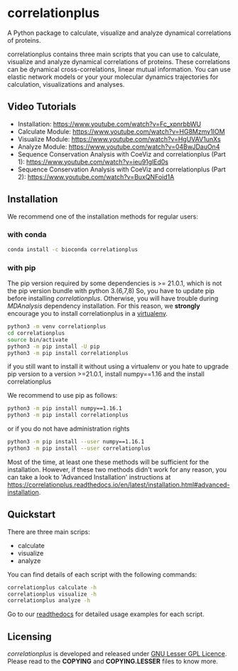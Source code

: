 # correlationplus

A Python package to calculate, visualize and analyze dynamical correlations of proteins.

correlationplus contains three main scripts that you can use to calculate, visualize
and analyze dynamical correlations of proteins. 
These correlations can be dynamical cross-correlations, linear mutual
information. You can use elastic network models or your
your molecular dynamics trajectories for calculation, visualizations and analyses. 

## Video Tutorials
* Installation: https://www.youtube.com/watch?v=Fc_xpnrbbWU
* Calculate Module: https://www.youtube.com/watch?v=HG8Mzmy1IOM
* Visualize Module: https://www.youtube.com/watch?v=HgUVAV1unXs
* Analyze Module: https://www.youtube.com/watch?v=04BwJDauOn4
* Sequence Conservation Analysis with CoeViz and correlationplus (Part 1): https://www.youtube.com/watch?v=ieu91glEd0s
* Sequence Conservation Analysis with CoeViz and correlationplus (Part 2): https://www.youtube.com/watch?v=BuxQNFoid1A

## Installation

We recommend one of the installation methods for regular users:

### with conda
```bash
conda install -c bioconda correlationplus

```

### with pip

The pip version required by some dependencies is >= 21.0.1, which is not the pip version bundle with python 3.(6,7,8)
So, you have to update pip before installing *correlationplus*. Otherwise, you will have trouble during *MDAnalysis* dependency installation.
For this reason, we **strongly** encourage you to install correlationplus in a [virtualenv](https://virtualenv.pypa.io/en/latest/).

```bash
python3 -m venv correlationplus
cd correlationplus
source bin/activate
python3 -m pip install -U pip
python3 -m pip install correlationplus
```

if you still want to install it without using a virtualenv
or you hate to upgrade pip version to a version >=21.0.1,
install numpy==1.16
and the install correlationplus

We recommend to use pip as follows:
```bash
python3 -m pip install numpy==1.16.1
python3 -m pip install correlationplus
```

or if you do not have administration rights
```bash
python3 -m pip install --user numpy==1.16.1
python3 -m pip install --user correlationplus
```



Most of the time, at least one these methods will be sufficient for the installation.
However, if these two methods didn't work for any reason, you can take a look 
to 'Advanced Installation' instructions at
https://correlationplus.readthedocs.io/en/latest/installation.html#advanced-installation.


## Quickstart
There are three main scrips: 
* calculate
* visualize
* analyze

You can find details of each script with the following commands:

```bash
correlationplus calculate -h
correlationplus visualize -h
correlationplus analyze -h
```

Go to our [readthedocs](https://correlationplus.readthedocs.io/en/latest/quickstart.html) for 
detailed usage examples for each script.

## Licensing

*correlationplus* is developed and released under [GNU Lesser GPL Licence](https://www.gnu.org/licenses/lgpl-3.0.en.html). 
Please read to the **COPYING** and **COPYING.LESSER** files to know more. 
